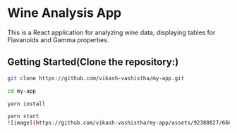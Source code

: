 # Wine Analysis App

This is a React application for analyzing wine data, displaying tables for Flavanoids and Gamma properties.


## Getting Started(Clone the repository:)

   ```bash
   git clone https://github.com/vikash-vashistha/my-app.git

  cd my-app

  yarn install

  yarn start
![image](https://github.com/vikash-vashistha/my-app/assets/92388827/668ca2e3-45f4-4104-a0a7-3b6ec41d5ee9)
